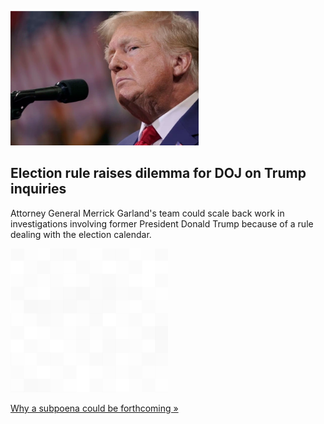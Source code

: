 
![Election rule raises dilemma for DOJ on Trump inquiries](./20220906115713.png)
## Election rule raises dilemma for DOJ on Trump inquiries

Attorney General Merrick Garland's team could scale back work in investigations involving former President Donald Trump because of a rule dealing with the election calendar.

![pic](../square_bg.png)

[Why a subpoena could be forthcoming »](https://www.yahoo.com/news/midterms-near-election-rule-raises-113702756.html)
